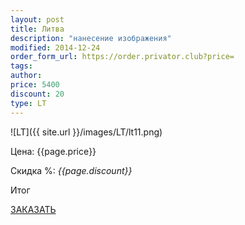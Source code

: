 ```yaml
---
layout: post
title: Литва
description: "нанесение изображения"
modified: 2014-12-24
order_form_url: https://order.privator.club?price=
tags: 
author:  
price: 5400
discount: 20
type: LT
---
```



![LT]({{ site.url }}/images/LT/lt11.png)

<div class="price">
	<p id="price" >Цена: {{page.price}}</p>
	<p id="discount"> Скидка %: <i id="discountval"> {{page.discount}} </i></p>
	<p id="summ"> Итог </p>
</div>

<p class="buttond"><a href="{{page.order_form_url}}{{page.price}}&name={{page.type}}&type={{page.title}}&disc={{page.discount}}" target="_self">ЗАКАЗАТЬ</a></p>
    